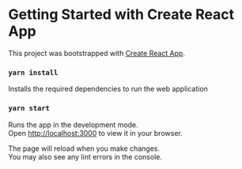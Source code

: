# Getting Started with Create React App

This project was bootstrapped with [Create React App](https://github.com/facebook/create-react-app).

### `yarn install` 
Installs the required dependencies to run the web application

### `yarn start`

Runs the app in the development mode.\
Open [http://localhost:3000](http://localhost:3000) to view it in your browser.

The page will reload when you make changes.\
You may also see any lint errors in the console.

